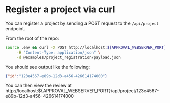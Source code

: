 # Register a project via curl

You can register a project by sending a POST request to the `/api/project` endpoint.

From the root of the repo:
```bash
source .env && curl -X POST http://localhost:${APPROVAL_WEBSERVER_PORT}/api/project \
     -H "Content-Type: application/json" \
     -d @examples/project_registration/payload.json
```

You should see output like the following:

```json
{"id":"123e4567-e89b-12d3-a456-426614174000"}
```

You can then view the review at http://localhost:${APPROVAL_WEBSERVER_PORT}/api/project/123e4567-e89b-12d3-a456-426614174000
